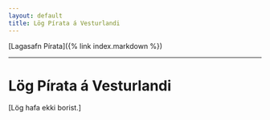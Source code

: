 ```yaml
---
layout: default
title: Lög Pírata á Vesturlandi
---
```


[Lagasafn Pírata]({% link index.markdown %})

***

# Lög Pírata á Vesturlandi

[Lög hafa ekki borist.]